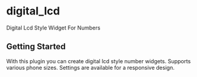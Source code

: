 # digital_lcd
Digital Lcd Style Widget For Numbers

## Getting Started

With this plugin you can create digital lcd style number widgets.
Supports various phone sizes. Settings are available for a responsive design.